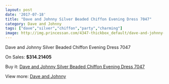 ```yaml
---
layout: post
date: '2017-07-18'
title: "Dave and Johnny Silver Beaded Chiffon Evening Dress 7047"
category: Dave and Johnny
tags: ["dave","silver","chiffon","party","charming"]
image: http://img.princessan.com/4347-thickbox_default/dave-and-johnny-silver-beaded-chiffon-evening-dress-7047.jpg
---
```

Dave and Johnny Silver Beaded Chiffon Evening Dress 7047

On Sales: **$314.21405**
<a href="https://www.princessan.com/en/dave-and-johnny/2041-dave-and-johnny-silver-beaded-chiffon-evening-dress-7047.html"><amp-img layout="responsive" width="600" height="600" src="//img.princessan.com/4347-thickbox_default/dave-and-johnny-silver-beaded-chiffon-evening-dress-7047.jpg" alt="Dave and Johnny Silver Beaded Chiffon Evening Dress 7047 0" /></a>
<a href="https://www.princessan.com/en/dave-and-johnny/2041-dave-and-johnny-silver-beaded-chiffon-evening-dress-7047.html"><amp-img layout="responsive" width="600" height="600" src="//img.princessan.com/4348-thickbox_default/dave-and-johnny-silver-beaded-chiffon-evening-dress-7047.jpg" alt="Dave and Johnny Silver Beaded Chiffon Evening Dress 7047 1" /></a>

Buy it: [Dave and Johnny Silver Beaded Chiffon Evening Dress 7047](https://www.princessan.com/en/dave-and-johnny/2041-dave-and-johnny-silver-beaded-chiffon-evening-dress-7047.html "Dave and Johnny Silver Beaded Chiffon Evening Dress 7047")

View more: [Dave and Johnny](https://www.princessan.com/en/16-dave-and-johnny "Dave and Johnny")